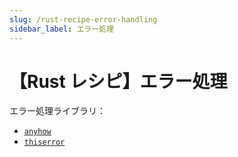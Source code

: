 ```yaml
---
slug: /rust-recipe-error-handling
sidebar_label: エラー処理
---
```


# 【Rust レシピ】エラー処理

エラー処理ライブラリ：

- [`anyhow`](https://docs.rs/anyhow)
- [`thiserror`](https://docs.rs/thiserror)

